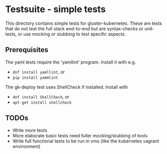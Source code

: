 # Testsuite - simple tests

This directory contains simple tests for gluster-kubernetes.
These are tests that do not test the full stack end-to-end
but are syntax-checks or unit-tests, or use mocking or stubbing
to test specific aspects.

## Prerequisites

The yaml tests require the 'yamllint' program.
Install it with e.g.

* `dnf install yamllint`, or
* `pip install yammlint`

The gk-deploy test uses ShellCheck if installed.
Install with

* `dnf install ShellCheck`, or
* `apt-get install shellcheck`

## TODOs

* Write more tests
* More elaborate basic tests need fuller mocking/stubbing of tools
* Write full functional tests to be run in vms
 (like the kubernetes vagrant environment)


